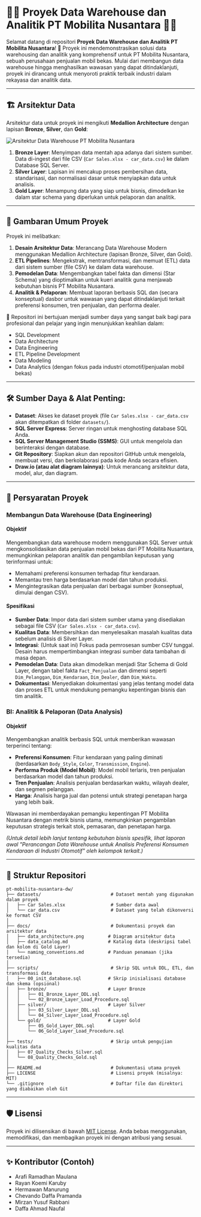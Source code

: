 # 🚗💨 Proyek Data Warehouse dan Analitik PT Mobilita Nusantara 🚗💨

Selamat datang di repositori **Proyek Data Warehouse dan Analitik PT Mobilita Nusantara**! 🚀
Proyek ini mendemonstrasikan solusi data warehousing dan analitik yang komprehensif untuk PT Mobilita Nusantara, sebuah perusahaan penjualan mobil bekas. Mulai dari membangun data warehouse hingga menghasilkan wawasan yang dapat ditindaklanjuti, proyek ini dirancang untuk menyoroti praktik terbaik industri dalam rekayasa dan analitik data.

---
## 🏗️ Arsitektur Data

Arsitektur data untuk proyek ini mengikuti **Medallion Architecture** dengan lapisan **Bronze**, **Silver**, dan **Gold**:

![Arsitektur Data Warehouse PT Mobilita Nusantara](docs/ARSITEKTUR_DATA_WAREHOUSE_KELOMPOK_18.png)

1.  **Bronze Layer**: Menyimpan data mentah apa adanya dari sistem sumber. Data di-ingest dari file CSV (`Car Sales.xlsx - car_data.csv`) ke dalam Database SQL Server.
2.  **Silver Layer**: Lapisan ini mencakup proses pembersihan data, standarisasi, dan normalisasi dasar untuk menyiapkan data untuk analisis.
3.  **Gold Layer**: Menampung data yang siap untuk bisnis, dimodelkan ke dalam star schema yang diperlukan untuk pelaporan dan analitik.

---
## 📖 Gambaran Umum Proyek

Proyek ini melibatkan:

1.  **Desain Arsitektur Data**: Merancang Data Warehouse Modern menggunakan Medallion Architecture (lapisan Bronze, Silver, dan Gold).
2.  **ETL Pipelines**: Mengekstrak, mentransformasi, dan memuat (ETL) data dari sistem sumber (file CSV) ke dalam data warehouse.
3.  **Pemodelan Data**: Mengembangkan tabel fakta dan dimensi (Star Schema) yang dioptimalkan untuk kueri analitik guna menjawab kebutuhan bisnis PT Mobilita Nusantara.
4.  **Analitik & Pelaporan**: Membuat laporan berbasis SQL dan (secara konseptual) dasbor untuk wawasan yang dapat ditindaklanjuti terkait preferensi konsumen, tren penjualan, dan performa dealer.

🎯 Repositori ini bertujuan menjadi sumber daya yang sangat baik bagi para profesional dan pelajar yang ingin menunjukkan keahlian dalam:
* SQL Development
* Data Architecture
* Data Engineering
* ETL Pipeline Development
* Data Modeling
* Data Analytics (dengan fokus pada industri otomotif/penjualan mobil bekas)

---
## 🛠️ Sumber Daya & Alat Penting:

* **Dataset**: Akses ke dataset proyek (file `Car Sales.xlsx - car_data.csv` akan ditempatkan di folder `datasets/`).
* **SQL Server Express**: Server ringan untuk menghosting database SQL Anda.
* **SQL Server Management Studio (SSMS)**: GUI untuk mengelola dan berinteraksi dengan database.
* **Git Repository**: Siapkan akun dan repositori GitHub untuk mengelola, membuat versi, dan berkolaborasi pada kode Anda secara efisien.
* **Draw.io (atau alat diagram lainnya)**: Untuk merancang arsitektur data, model, alur, dan diagram.

---
## 🚀 Persyaratan Proyek

### Membangun Data Warehouse (Data Engineering)

#### Objektif
Mengembangkan data warehouse modern menggunakan SQL Server untuk mengkonsolidasikan data penjualan mobil bekas dari PT Mobilita Nusantara, memungkinkan pelaporan analitik dan pengambilan keputusan yang terinformasi untuk:
* Memahami preferensi konsumen terhadap fitur kendaraan.
* Memantau tren harga berdasarkan model dan tahun produksi.
* Mengintegrasikan data penjualan dari berbagai sumber (konseptual, dimulai dengan CSV).

#### Spesifikasi
* **Sumber Data**: Impor data dari sistem sumber utama yang disediakan sebagai file CSV (`Car Sales.xlsx - car_data.csv`).
* **Kualitas Data**: Membersihkan dan menyelesaikan masalah kualitas data sebelum analisis di Silver Layer.
* **Integrasi**: (Untuk saat ini) Fokus pada pemrosesan sumber CSV tunggal. Desain harus mempertimbangkan integrasi sumber data tambahan di masa depan.
* **Pemodelan Data**: Data akan dimodelkan menjadi Star Schema di Gold Layer, dengan tabel fakta `Fact_Penjualan` dan dimensi seperti `Dim_Pelanggan`, `Dim_Kendaraan`, `Dim_Dealer`, dan `Dim_Waktu`.
* **Dokumentasi**: Menyediakan dokumentasi yang jelas tentang model data dan proses ETL untuk mendukung pemangku kepentingan bisnis dan tim analitik.

### BI: Analitik & Pelaporan (Data Analysis)

#### Objektif
Mengembangkan analitik berbasis SQL untuk memberikan wawasan terperinci tentang:
* **Preferensi Konsumen**: Fitur kendaraan yang paling diminati (berdasarkan `Body_Style`, `Color`, `Transmission`, `Engine`).
* **Performa Produk (Model Mobil)**: Model mobil terlaris, tren penjualan berdasarkan model dan tahun produksi.
* **Tren Penjualan**: Analisis penjualan berdasarkan waktu, wilayah dealer, dan segmen pelanggan.
* **Harga**: Analisis harga jual dan potensi untuk strategi penetapan harga yang lebih baik.

Wawasan ini memberdayakan pemangku kepentingan PT Mobilita Nusantara dengan metrik bisnis utama, memungkinkan pengambilan keputusan strategis terkait stok, pemasaran, dan penetapan harga.

*(Untuk detail lebih lanjut tentang kebutuhan bisnis spesifik, lihat laporan awal "Perancangan Data Warehouse untuk Analisis Preferensi Konsumen Kendaraan di Industri Otomotif" oleh kelompok terkait.)*

---
## 📂 Struktur Repositori

```
pt-mobilita-nusantara-dw/
├── datasets/                          # Dataset mentah yang digunakan dalam proyek
│   ├── Car Sales.xlsx                 # Sumber data awal
│   └── car_data.csv                   # Dataset yang telah dikonversi ke format CSV
│
├── docs/                              # Dokumentasi proyek dan arsitektur data
│   ├── data_architecture.png         # Diagram arsitektur data
│   ├── data_catalog.md               # Katalog data (deskripsi tabel dan kolom di Gold Layer)
│   └── naming_conventions.md         # Panduan penamaan (jika tersedia)
│
├── scripts/                           # Skrip SQL untuk DDL, ETL, dan transformasi data
│   ├── 00_init_database.sql          # Skrip inisialisasi database dan skema (opsional)
│   ├── bronze/                       # Layer Bronze
│   │   ├── 01_Bronze_Layer_DDL.sql
│   │   └── 02_Bronze_Layer_Load_Procedure.sql
│   ├── silver/                       # Layer Silver
│   │   ├── 03_Silver_Layer_DDL.sql
│   │   └── 04_Silver_Layer_Load_Procedure.sql
│   └── gold/                         # Layer Gold
│       ├── 05_Gold_Layer_DDL.sql
│       └── 06_Gold_Layer_Load_Procedure.sql
│
├── tests/                             # Skrip untuk pengujian kualitas data
│   ├── 07_Quality_Checks_Silver.sql
│   └── 08_Quality_Checks_Gold.sql
│
├── README.md                          # Dokumentasi utama proyek
├── LICENSE                            # Lisensi proyek (misalnya: MIT)
└── .gitignore                         # Daftar file dan direktori yang diabaikan oleh Git
```

---
## 🛡️ Lisensi

Proyek ini dilisensikan di bawah [MIT License](LICENSE). Anda bebas menggunakan, memodifikasi, dan membagikan proyek ini dengan atribusi yang sesuai.

---
## ✨ Kontributor (Contoh)

* Arafi Ramadhan Maulana
* Rayan Koemi Karuby
* Hermawan Manurung
* Chevando Daffa Pramanda
* Mirzan Yusuf Rabbani
* Daffa Ahmad Naufal

